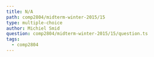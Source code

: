 ```yaml
---
title: N/A
path: comp2804/midterm-winter-2015/15
type: multiple-choice
author: Michiel Smid
question: comp2804/midterm-winter-2015/15/question.ts
tags:
  - comp2804
---
```

